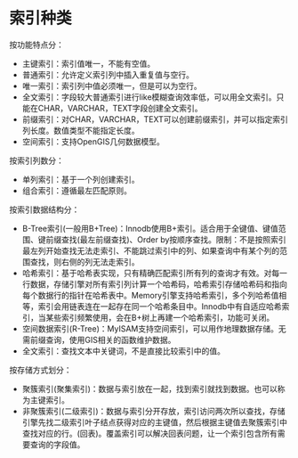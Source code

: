 # 索引种类

按功能特点分：

- 主键索引：索引值唯一，不能有空值。
- 普通索引：允许定义索引列中插入重复值与空行。
- 唯一索引：索引列中值必须唯一，但是可以为空行。
- 全文索引：字段较大普通索引进行like模糊查询效率低，可以用全文索引。只能在CHAR，VARCHAR，TEXT字段创建全文索引。
- 前缀索引：对CHAR，VARCHAR，TEXT可以创建前缀索引，并可以指定索引列长度。数值类型不能指定长度。
- 空间索引：支持OpenGIS几何数据模型。



按索引列数分：

- 单列索引：基于一个列创建索引。
- 组合索引：遵循最左匹配原则。



按索引数据结构分：

- B-Tree索引(一般用B+Tree)：Innodb使用B+索引。适合用于全键值、键值范围、键前缀查找(最左前缀查找)、Order by按顺序查找。限制：不是按照索引最左列开始查找无法走索引、不能跳过索引中的列、如果查询中有某个列的范围查找，则右侧的列无法走索引。
- 哈希索引：基于哈希表实现，只有精确匹配索引所有列的查询才有效。对每一行数据，存储引擎对所有索引列计算一个哈希码，哈希索引存储哈希码和指向每个数据行的指针在哈希表中。Memory引擎支持哈希索引，多个列哈希值相等，索引会用链表连在一起存在同一个哈希条目中。Innodb中有自适应哈希索引，当某些索引频繁使用，会在B+树上再建一个哈希索引，功能可关闭。
- 空间数据索引(R-Tree)：MyISAM支持空间索引，可以用作地理数据存储。无需前缀查询，使用GIS相关的函数维护数据。
- 全文索引：查找文本中关键词，不是直接比较索引中的值。



按存储方式划分：

- 聚簇索引(聚集索引)：数据与索引放在一起，找到索引就找到数据。也可以称为主键索引。
- 非聚簇索引(二级索引)：数据与索引分开存放，索引访问两次所以查找，存储引擎先找二级索引叶子结点获得对应的主键值，然后根据主键值去聚簇索引中查找对应的行。(回表)。覆盖索引可以解决回表问题，让一个索引包含所有需要查询的字段值。

